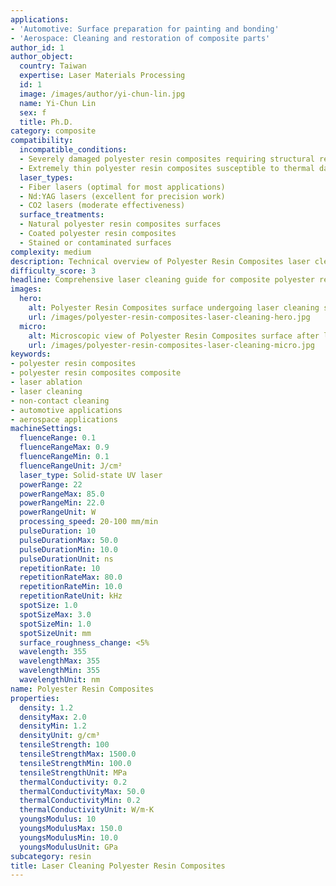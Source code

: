 ```yaml
---
applications:
- 'Automotive: Surface preparation for painting and bonding'
- 'Aerospace: Cleaning and restoration of composite parts'
author_id: 1
author_object:
  country: Taiwan
  expertise: Laser Materials Processing
  id: 1
  image: /images/author/yi-chun-lin.jpg
  name: Yi-Chun Lin
  sex: f
  title: Ph.D.
category: composite
compatibility:
  incompatible_conditions:
  - Severely damaged polyester resin composites requiring structural repair
  - Extremely thin polyester resin composites susceptible to thermal damage
  laser_types:
  - Fiber lasers (optimal for most applications)
  - Nd:YAG lasers (excellent for precision work)
  - CO2 lasers (moderate effectiveness)
  surface_treatments:
  - Natural polyester resin composites surfaces
  - Coated polyester resin composites
  - Stained or contaminated surfaces
complexity: medium
description: Technical overview of Polyester Resin Composites laser cleaning applications and parameters
difficulty_score: 3
headline: Comprehensive laser cleaning guide for composite polyester resin composites
images:
  hero:
    alt: Polyester Resin Composites surface undergoing laser cleaning showing precise contamination removal
    url: /images/polyester-resin-composites-laser-cleaning-hero.jpg
  micro:
    alt: Microscopic view of Polyester Resin Composites surface after laser cleaning showing detailed surface structure
    url: /images/polyester-resin-composites-laser-cleaning-micro.jpg
keywords:
- polyester resin composites
- polyester resin composites composite
- laser ablation
- laser cleaning
- non-contact cleaning
- automotive applications
- aerospace applications
machineSettings:
  fluenceRange: 0.1
  fluenceRangeMax: 0.9
  fluenceRangeMin: 0.1
  fluenceRangeUnit: J/cm²
  laser_type: Solid-state UV laser
  powerRange: 22
  powerRangeMax: 85.0
  powerRangeMin: 22.0
  powerRangeUnit: W
  processing_speed: 20-100 mm/min
  pulseDuration: 10
  pulseDurationMax: 50.0
  pulseDurationMin: 10.0
  pulseDurationUnit: ns
  repetitionRate: 10
  repetitionRateMax: 80.0
  repetitionRateMin: 10.0
  repetitionRateUnit: kHz
  spotSize: 1.0
  spotSizeMax: 3.0
  spotSizeMin: 1.0
  spotSizeUnit: mm
  surface_roughness_change: <5%
  wavelength: 355
  wavelengthMax: 355
  wavelengthMin: 355
  wavelengthUnit: nm
name: Polyester Resin Composites
properties:
  density: 1.2
  densityMax: 2.0
  densityMin: 1.2
  densityUnit: g/cm³
  tensileStrength: 100
  tensileStrengthMax: 1500.0
  tensileStrengthMin: 100.0
  tensileStrengthUnit: MPa
  thermalConductivity: 0.2
  thermalConductivityMax: 50.0
  thermalConductivityMin: 0.2
  thermalConductivityUnit: W/m·K
  youngsModulus: 10
  youngsModulusMax: 150.0
  youngsModulusMin: 10.0
  youngsModulusUnit: GPa
subcategory: resin
title: Laser Cleaning Polyester Resin Composites
---
```


